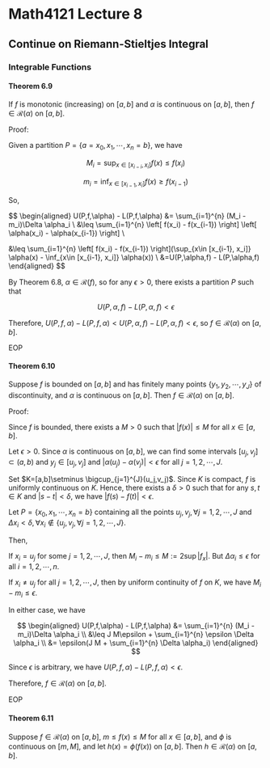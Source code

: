 # Math4121 Lecture 8

## Continue on Riemann-Stieltjes Integral

### Integrable Functions

#### Theorem 6.9

If $f$ is monotonic (increasing) on $[a, b]$ and $\alpha$ is continuous on $[a, b]$, then $f\in \mathscr{R}(\alpha)$ on $[a, b]$.

Proof:

Given a partition $P = \{a = x_0, x_1, \cdots, x_n = b\}$, we have

$$
M_i = \sup_{x\in [x_{i-i}, x_i]} f(x)\leq f(x_{i})
$$

$$
m_i = \inf_{x\in [x_{i-1}, x_i]} f(x)\geq f(x_{i-1})
$$

So,

$$
\begin{aligned}
U(P,f,\alpha) - L(P,f,\alpha) &= \sum_{i=1}^{n} (M_i - m_i)\Delta \alpha_i \\
&\leq \sum_{i=1}^{n} \left[ f(x_i) - f(x_{i-1}) \right] \left[ \alpha(x_i) - \alpha(x_{i-1}) \right] \\

&\leq \sum_{i=1}^{n} \left[ f(x_i) - f(x_{i-1}) \right](\sup_{x\in [x_{i-1}, x_i]} \alpha(x) - \inf_{x\in [x_{i-1}, x_i]} \alpha(x)) \\
&=U(P,\alpha,f) - L(P,\alpha,f)
\end{aligned}
$$

By Theorem 6.8, $\alpha\in \mathscr{R}(f)$, so for any $\epsilon > 0$, there exists a partition $P$ such that

$$
U(P,\alpha,f) - L(P,\alpha,f) < \epsilon
$$

Therefore, $U(P,f,\alpha) - L(P,f,\alpha)<U(P,\alpha,f) - L(P,\alpha,f) < \epsilon$, so $f\in \mathscr{R}(\alpha)$ on $[a, b]$.

EOP

#### Theorem 6.10

Suppose $f$ is bounded on $[a, b]$ and has finitely many points $\{y_1, y_2, \cdots, y_J\}$ of discontinuity, and $\alpha$ is continuous on $[a, b]$. Then $f\in \mathscr{R}(\alpha)$ on $[a, b]$.

Proof:

Since $f$ is bounded, there exists a $M>0$ such that $|f(x)|\leq M$ for all $x\in [a, b]$.

Let $\epsilon > 0$. Since $\alpha$ is continuous on $[a, b]$, we can find some intervals $[u_j,v_j]\subset (a,b)$ and $y_j\in [u_j,v_j]$ and $|\alpha(u_j) - \alpha(v_j)| < \epsilon$ for all $j=1,2,\cdots,J$.

Set $K=[a,b]\setminus \bigcup_{j=1}^{J}(u_j,v_j)$. Since $K$ is compact, $f$ is uniformly continuous on $K$. Hence, there exists a $\delta > 0$ such that for any $s,t\in K$ and $|s-t|<\delta$, we have $|f(s)-f(t)|<\epsilon$.

Let $P=\{x_0,x_1,\cdots,x_n=b\}$ containing all the points $u_j,v_j,\forall j=1,2,\cdots,J$ and $\Delta x_i<\delta,\forall x_i\notin \{u_j,v_j,\forall j=1,2,\cdots,J\}$.

Then,

If $x_i=u_j$ for some $j=1,2,\cdots,J$, then $M_i-m_i\leq M:=2\sup|f_x|$. But $\Delta \alpha_i\leq \epsilon$ for all $i=1,2,\cdots,n$.

If $x_i\neq u_j$ for all $j=1,2,\cdots,J$, then by uniform continuity of $f$ on $K$, we have $M_i-m_i\leq \epsilon$.

In either case, we have

$$
\begin{aligned}
U(P,f,\alpha) - L(P,f,\alpha) &= \sum_{i=1}^{n} (M_i - m_i)\Delta \alpha_i \\
&\leq J M\epsilon + \sum_{i=1}^{n} \epsilon \Delta \alpha_i \\
&= \epsilon(J M + \sum_{i=1}^{n} \Delta \alpha_i)
\end{aligned}
$$

Since $\epsilon$ is arbitrary, we have $U(P,f,\alpha) - L(P,f,\alpha) < \epsilon$.

Therefore, $f\in \mathscr{R}(\alpha)$ on $[a, b]$.

EOP

#### Theorem 6.11

Suppose $f\in \mathscr{R}(\alpha)$ on $[a, b]$, $m\leq f(x)\leq M$ for all $x\in [a, b]$, and $\phi$ is continuous on $[m, M]$, and let $h(x)=\phi(f(x))$ on $[a, b]$. Then $h\in \mathscr{R}(\alpha)$ on $[a, b]$.
